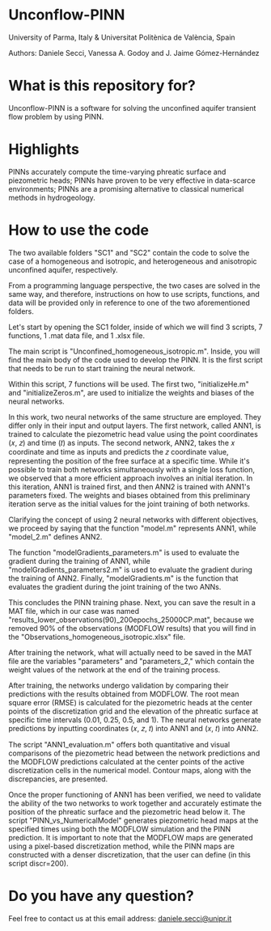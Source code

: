 # Unconflow-PINN
University of Parma, Italy & Universitat Politènica de València, Spain

Authors: Daniele Secci, Vanessa A. Godoy and J. Jaime Gómez-Hernández

# What is this repository for?
Unconflow-PINN is a software for solving the unconfined aquifer transient flow problem by using PINN. 

# Highlights
PINNs accurately compute the time-varying phreatic surface and piezometric heads; PINNs have proven to be very effective in data-scarce environments; PINNs are a promising alternative to classical numerical methods in hydrogeology.

# How to use the code
The two available folders "SC1" and "SC2" contain the code to solve the case of a homogeneous and isotropic, and heterogeneous and anisotropic unconfined aquifer, respectively.

From a programming language perspective, the two cases are solved in the same way, and therefore, instructions on how to use scripts, functions, and data will be provided only in reference to one of the two aforementioned folders.

Let's start by opening the SC1 folder, inside of which we will find 3 scripts, 7 functions, 1 .mat data file, and 1 .xlsx file.

The main script is "Unconfined_homogeneous_isotropic.m". Inside, you will find the main body of the code used to develop the PINN. It is the first script that needs to be run to start training the neural network.

Within this script, 7 functions will be used. The first two, "initializeHe.m" and "initializeZeros.m", are used to initialize the weights and biases of the neural networks.


In this work, two neural networks of the same structure are employed. They differ only in their input and output layers. The first network, called ANN1, is trained to calculate the piezometric head value using the point coordinates (𝑥, 𝑧) and time (𝑡) as inputs. The second network, ANN2, takes the 𝑥 coordinate and time as inputs and predicts the 𝑧 coordinate value, representing the position of the free surface at a specific time.
While it's possible to train both networks simultaneously with a single loss function, we observed that a more efficient approach involves an initial iteration. In this iteration, ANN1 is trained first, and then ANN2 is trained with ANN1's parameters fixed. The weights and biases obtained from this preliminary iteration serve as the initial values for the joint training of both networks.

Clarifying the concept of using 2 neural networks with different objectives, we proceed by saying that the function "model.m" represents ANN1, while "model_2.m" defines ANN2.

The function "modelGradients_parameters.m" is used to evaluate the gradient during the training of ANN1, while "modelGradients_parameters2.m" is used to evaluate the gradient during the training of ANN2. Finally, "modelGradients.m" is the function that evaluates the gradient during the joint training of the two ANNs.

This concludes the PINN training phase. Next, you can save the result in a MAT file, which in our case was named "results_lower_observations(90)_200epochs_25000CP.mat", because we removed 90% of the observations (MODFLOW results) that you will find in the "Observations_homogeneous_isotropic.xlsx" file.

After training the network, what will actually need to be saved in the MAT file are the variables "parameters" and "parameters_2," which contain the weight values of the network at the end of the training process.

After training, the networks undergo validation by comparing their predictions with the results obtained from MODFLOW. The root mean square error (RMSE) is calculated for the piezometric heads at the center points of the discretization grid and the elevation of the phreatic surface at specific time intervals (0.01, 0.25, 0.5, and 1). The neural networks generate predictions by inputting coordinates (𝑥, 𝑧, 𝑡) into ANN1 and (𝑥, 𝑡) into ANN2. 

The script "ANN1_evaluation.m" offers both quantitative and visual comparisons of the piezometric head between the network predictions and the MODFLOW predictions calculated at the center points of the active discretization cells in the numerical model. Contour maps, along with the discrepancies, are presented.

Once the proper functioning of ANN1 has been verified, we need to validate the ability of the two networks to work together and accurately estimate the position of the phreatic surface and the piezometric head below it. The script "PINN_vs_NumericalModel" generates piezometric head maps at the specified times using both the MODFLOW simulation and the PINN prediction. It is important to note that the MODFLOW maps are generated using a pixel-based discretization method, while the PINN maps are constructed with a denser discretization, that the user can define (in this script discr=200).

# Do you have any question?
Feel free to contact us at this email address: daniele.secci@unipr.it
